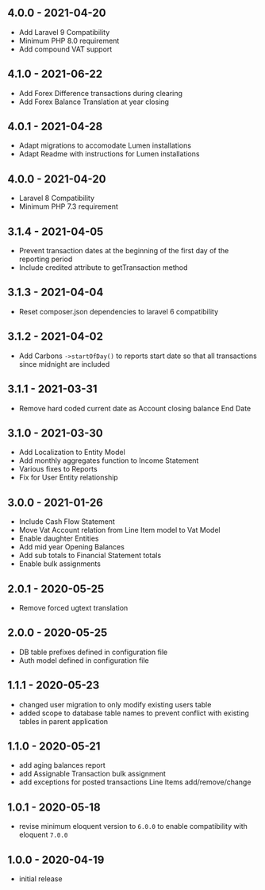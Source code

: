 ## 4.0.0 - 2021-04-20

- Add Laravel 9 Compatibility
- Minimum PHP 8.0 requirement
- Add compound VAT support
## 4.1.0 - 2021-06-22

- Add Forex Difference transactions during clearing 
- Add Forex Balance Translation at year closing
## 4.0.1 - 2021-04-28

- Adapt migrations to accomodate Lumen installations
- Adapt Readme with instructions for Lumen installations
## 4.0.0 - 2021-04-20

- Laravel 8 Compatibility
- Minimum PHP 7.3 requirement
## 3.1.4 - 2021-04-05

- Prevent transaction dates at the beginning of the first day of the reporting period
- Include credited attribute to getTransaction method
## 3.1.3 - 2021-04-04

- Reset composer.json dependencies to laravel 6 compatibility
## 3.1.2 - 2021-04-02

- Add Carbons `->startOfDay()` to reports start date so that all transactions since midnight are included
## 3.1.1 - 2021-03-31

- Remove hard coded current date as Account closing balance End Date
## 3.1.0 - 2021-03-30

- Add Localization to Entity Model
- Add monthly aggregates function to Income Statement
- Various fixes to Reports
- Fix for User Entity relationship
## 3.0.0 - 2021-01-26

- Include Cash Flow Statement
- Move Vat Account relation from Line Item model to Vat Model
- Enable daughter Entities
- Add mid year Opening Balances
- Add sub totals to Financial Statement totals
- Enable bulk assignments

## 2.0.1 - 2020-05-25

- Remove forced ugtext translation

## 2.0.0 - 2020-05-25

- DB table prefixes defined in configuration file
- Auth model defined in configuration file

## 1.1.1 - 2020-05-23
- changed user migration to only modify existing users table
- added scope to database table names to prevent conflict with existing tables in parent application

## 1.1.0 - 2020-05-21
- add aging balances report
- add Assignable Transaction bulk assignment
- add exceptions for posted transactions Line Items add/remove/change

## 1.0.1 - 2020-05-18

- revise minimum eloquent version to `6.0.0` to enable compatibility with eloquent `7.0.0`

## 1.0.0 - 2020-04-19

- initial release